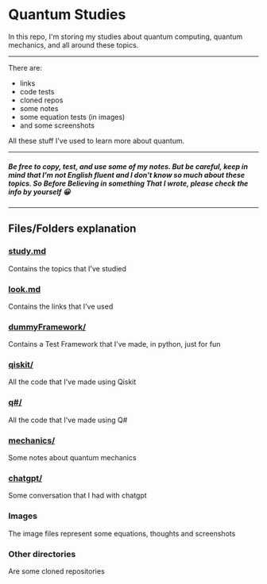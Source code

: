 # Quantum Studies

In this repo, I'm storing my studies about quantum computing, quantum mechanics, and all around these topics.

---

There are:

* links
* code tests
* cloned repos
* some notes
* some equation tests (in images)
* and some screenshots

All these stuff I've used to learn more about quantum.

--- 

##### *Be free to copy, test, and use some of my notes. But be careful, keep in mind that I'm not English fluent and I don't know so much about these topics. So Before Believing in something That I wrote, please check the info by yourself 😀*

---

## Files/Folders explanation

### [study.md](./study.md)
Contains the topics that I've studied

### [look.md](./look.md)
Contains the links that I've used

### [dummyFramework/](./dummyFramework/)
Contains a Test Framework that I've made, in python, just for fun

### [qiskit/](./qiskit/)
All the code that I've made using Qiskit

### [q#/](./q#/)
All the code that I've made using Q#

### [mechanics/](./mechanics/)
Some notes about quantum mechanics

### [chatgpt/](./chatgpt/)
Some conversation that I had with chatgpt

### Images
The image files represent some equations, thoughts and screenshots

### Other directories
Are some cloned repositories

